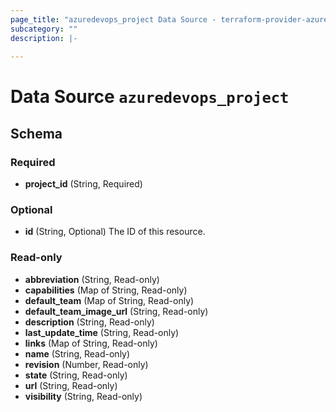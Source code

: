 ```yaml
---
page_title: "azuredevops_project Data Source - terraform-provider-azuredevops"
subcategory: ""
description: |-
  
---
```


# Data Source `azuredevops_project`





## Schema

### Required

- **project_id** (String, Required)

### Optional

- **id** (String, Optional) The ID of this resource.

### Read-only

- **abbreviation** (String, Read-only)
- **capabilities** (Map of String, Read-only)
- **default_team** (Map of String, Read-only)
- **default_team_image_url** (String, Read-only)
- **description** (String, Read-only)
- **last_update_time** (String, Read-only)
- **links** (Map of String, Read-only)
- **name** (String, Read-only)
- **revision** (Number, Read-only)
- **state** (String, Read-only)
- **url** (String, Read-only)
- **visibility** (String, Read-only)


